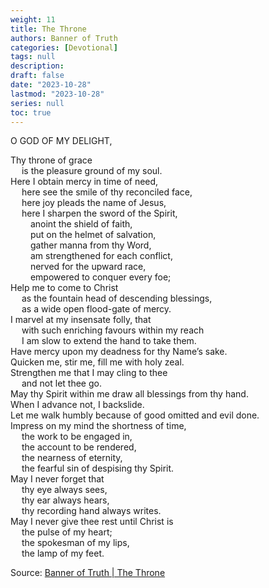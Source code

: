 ```yaml
---
weight: 11
title: The Throne
authors: Banner of Truth
categories: [Devotional]
tags: null
description: 
draft: false
date: "2023-10-28"
lastmod: "2023-10-28"
series: null
toc: true
---
```


<!--more-->

<!-- Tab links -->

O GOD OF MY DELIGHT,

Thy throne of grace
<br>&emsp;      is the pleasure ground of my soul.
<br>Here I obtain mercy in time of need,
<br>&emsp;  here see the smile of thy reconciled face,
<br>&emsp;  here joy pleads the name of Jesus,
<br>&emsp;  here I sharpen the sword of the Spirit,
<br>&emsp;&emsp;      anoint the shield of faith,
<br>&emsp;&emsp;      put on the helmet of salvation,
<br>&emsp;&emsp;      gather manna from thy Word,
<br>&emsp;&emsp;      am strengthened for each conflict,
<br>&emsp;&emsp;      nerved for the upward race,
<br>&emsp;&emsp;      empowered to conquer every foe;
<br>Help me to come to Christ
<br>&emsp;  as the fountain head of descending blessings,
<br>&emsp;  as a wide open flood-gate of mercy.
<br>I marvel at my insensate folly, that
<br>&emsp;  with such enriching favours within my reach
<br>&emsp;  I am slow to extend the hand to take them.
<br>Have mercy upon my deadness for thy Name’s sake.
<br>Quicken me, stir me, fill me with holy zeal.
<br>Strengthen me that I may cling to thee
<br>&emsp;    and not let thee go.
<br>May thy Spirit within me draw all blessings from thy hand.
<br>When I advance not, I backslide.
<br>Let me walk humbly because of good omitted and evil done.
<br>Impress on my mind the shortness of time,
<br>&emsp;  the work to be engaged in,
<br>&emsp;  the account to be rendered,
<br>&emsp;  the nearness of eternity,
<br>&emsp;  the fearful sin of despising thy Spirit.
<br>May I never forget that
<br>&emsp;  thy eye always sees,
<br>&emsp;  thy ear always hears,
<br>&emsp;  thy recording hand always writes.
<br>May I never give thee rest until Christ is
<br>&emsp;  the pulse of my heart;
<br>&emsp;  the spokesman of my lips,
<br>&emsp;  the lamp of my feet.
  
Source: <a href = "https://banneroftruth.org/us/devotional/the-throne/" target="_blank" rel="noopener noreferrer">Banner of Truth | The Throne</a>